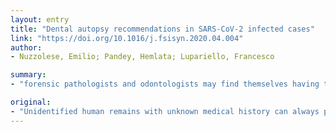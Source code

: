 ```yaml
---
layout: entry
title: "Dental autopsy recommendations in SARS-CoV-2 infected cases"
link: "https://doi.org/10.1016/j.fsisyn.2020.04.004"
author:
- Nuzzolese, Emilio; Pandey, Hemlata; Lupariello, Francesco

summary:
- "forensic pathologists and odontologists may find themselves having to perform an identification autopsy to confirmed or suspected Sars-Cov2 positive deaths. The pandemic of the new coronavirus disease (COVID-19) has reached 185 Countries. Best practice in human identification should always be a priority for human rights of the dead. Forensic pathologists can always perform dental autopsies and management of suspected COVID19 cases."

original:
- "Unidentified human remains with unknown medical history can always pose biological hazards to forensic pathologists and odontologists, including hepatitis C, HIV infection, Middle East respiratory syndrome (MERS), hemorrhagic fever viruses such as Ebola, meningitis and now Sars-Cov2. The pandemic of the new coronavirus disease (COVID-19) has reached 185 Countries with an increasing number of deaths. Forensic pathologists and odontologists may find themselves having to perform an identification autopsy to confirmed or suspected Sars-Cov2 positive deaths. By respecting the entire set of universal precautions and recommendations the highlighted risks can be minimized, and best practice in human identification should always be a priority for human rights of the dead. The following article is a summary of the recommendations for conducting dental autopsies and management of suspected COVID-19 cases."
---
```


